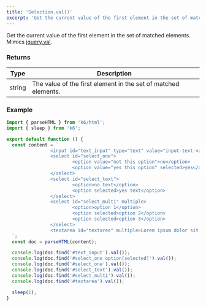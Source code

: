 ```yaml
---
title: 'Selection.val()'
excerpt: 'Get the current value of the first element in the set of matched elements.'
---
```


Get the current value of the first element in the set of matched elements.
Mimics [jquery.val](https://api.jquery.com/val/).

### Returns

| Type   | Description                                                    |
| ------ | -------------------------------------------------------------- |
| string | The value of the first element in the set of matched elements. |

### Example

<CodeGroup labels={[]}>

```javascript
import { parseHTML } from 'k6/html';
import { sleep } from 'k6';

export default function () {
  const content = `
                <input id="text_input" type="text" value="input-text-value"/>
                <select id="select_one">
                        <option value="not this option">no</option>
                        <option value="yes this option" selected>yes</option>
                </select>
                <select id="select_text">
                        <option>no text</option>
                        <option selected>yes text</option>
                </select>
                <select id="select_multi" multiple>
                        <option>option 1</option>
                        <option selected>option 2</option>
                        <option selected>option 3</option>
                </select>
                <textarea id="textarea" multiple>Lorem ipsum dolor sit amet</textarea>
  `;
  const doc = parseHTML(content);

  console.log(doc.find('#text_input').val());
  console.log(doc.find('#select_one option[selected]').val());
  console.log(doc.find('#select_one').val());
  console.log(doc.find('#select_text').val());
  console.log(doc.find('#select_multi').val());
  console.log(doc.find('#textarea').val());

  sleep(1);
}
```

</CodeGroup>

